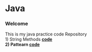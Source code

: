 # Java
<h3>Welcome</h3>
This is my java practice code  Repository <br>
  1) String Methods <a href="https://github.com/sudarshan-hash/Java/blob/main/string.java"><b style="colour: blue">code<b></a> <br>
  2) Pattearn  <a href="https://github.com/sudarshan-hash/Java/blob/main/Pattearn.java"><b style="colour: blue">code<b></a>
